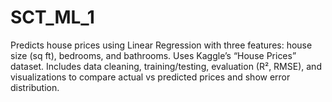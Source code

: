 # SCT_ML_1
Predicts house prices using Linear Regression with three features: house size (sq ft), bedrooms, and bathrooms. Uses Kaggle’s “House Prices” dataset. Includes data cleaning, training/testing, evaluation (R², RMSE), and visualizations to compare actual vs predicted prices and show error distribution.
